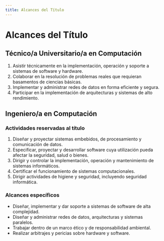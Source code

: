 ```yaml
---
title: Alcances del Título
---
```


# Alcances del Título

## Técnico/a Universitario/a en Computación

1. Asistir técnicamente en la implementación, operación y soporte a sistemas de software y hardware.  
2. Colaborar en la resolución de problemas reales que requieran basamentos de ciencias básicas.  
3. Implementar y administrar redes de datos en forma eficiente y segura.  
4. Participar en la implementación de arquitecturas y sistemas de alto rendimiento.

## Ingeniero/a en Computación

### Actividades reservadas al título

1. Diseñar y proyectar sistemas embebidos, de procesamiento y comunicación de datos.  
2. Especificar, proyectar y desarrollar software cuya utilización pueda afectar la seguridad, salud o bienes.  
3. Dirigir y controlar la implementación, operación y mantenimiento de sistemas informáticos.  
4. Certificar el funcionamiento de sistemas computacionales.  
5. Dirigir actividades de higiene y seguridad, incluyendo seguridad informática.

### Alcances específicos

- Diseñar, implementar y dar soporte a sistemas de software de alta complejidad.  
- Diseñar y administrar redes de datos, arquitecturas y sistemas paralelos.  
- Trabajar dentro de un marco ético y de responsabilidad ambiental.  
- Realizar arbitrajes y pericias sobre hardware y software.
